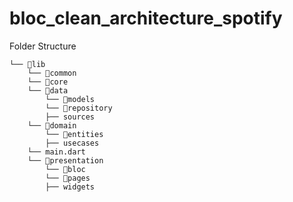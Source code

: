 # bloc_clean_architecture_spotify

Folder Structure
```
└── 📁lib
    └── 📁common
    └── 📁core
    └── 📁data
        └── 📁models
        └── 📁repository
        ├── sources
    └── 📁domain
        └── 📁entities
        ├── usecases
    └── main.dart
    └── 📁presentation
        └── 📁bloc
        └── 📁pages
        ├── widgets
```
